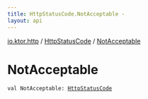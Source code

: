 ```yaml
---
title: HttpStatusCode.NotAcceptable - 
layout: api
---
```


<div class='api-docs-breadcrumbs'><a href="../index.html">io.ktor.http</a> / <a href="index.html">HttpStatusCode</a> / <a href="./-not-acceptable.html">NotAcceptable</a></div>

# NotAcceptable

<div class="signature"><code><span class="keyword">val </span><span class="identifier">NotAcceptable</span><span class="symbol">: </span><a href="index.html"><span class="identifier">HttpStatusCode</span></a></code></div>
